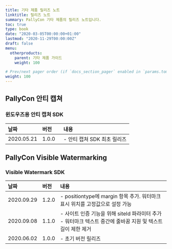 ```yaml
---
title: 기타 제품 릴리즈 노트
linktitle: 릴리즈 노트
summary: PallyCon 기타 제품의 릴리즈 노트입니다.
toc: true
type: book
date: "2020-03-05T00:00:00+01:00"
lastmod: "2020-11-29T00:00:00Z"
draft: false
menu:
  otherproducts:
    parent: 기타 제품 가이드
    weight: 100

# Prev/next pager order (if `docs_section_pager` enabled in `params.toml`)
weight: 100
---
```


## PallyCon 안티 캡쳐

### 윈도우즈용 안티 캡쳐 SDK

|<div style="width:90px">날짜</div> |<div style="width:50px">버전</div> |내용 |
|:---|:---|:---|
| 2020.05.21 | 1.0.0 |- 안티 캡쳐 SDK 최초 릴리즈 |

## PallyCon Visible Watermarking

### Visible Watermark SDK

|날짜 |버전 |내용 |
|:---|:---|:---|
| 2020.09.29 | 1.2.0 |- positiontype에 margin 항목 추가. 워터마크 표시 위치를 고정값으로 설정 가능|
| 2020.09.08 | 1.1.0 |- 사이트 인증 기능을 위해 siteId 파라미터 추가<br>- 워터마크 텍스트 중간에 줄바꿈 지원 및 텍스트 길이 제한 제거 |
| 2020.06.02 | 1.0.0 |- 초기 버전 릴리즈|
